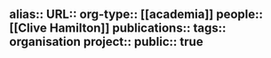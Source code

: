 alias::
URL::
org-type:: [[academia]] 
people:: [[Clive Hamilton]] 
publications:: 
tags:: organisation
project::
public:: true
-